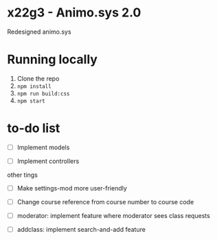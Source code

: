 # x22g3 - Animo.sys 2.0

Redesigned animo.sys

# Running locally

1. Clone the repo
1. `npm install`
1. `npm run build:css`
1. `npm start`

# to-do list

- [ ] Implement models

- [ ] Implement controllers

other tings


- [ ] Make settings-mod more user-friendly

- [ ] Change course reference from course number to course code

- [ ] moderator: implement feature where moderator sees class requests

- [ ] addclass: implement search-and-add feature